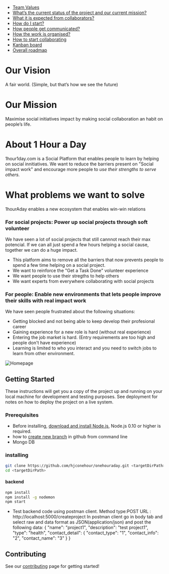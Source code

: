 
* [Team Values](https://github.com/hjconehour/onehouraday/wiki/Team-Values)
* [What’s the current status of the project and our current mission?](https://github.com/hjconehour/onehouraday/wiki/What%E2%80%99s-the-current-status-of-the-project-and-our-current-mission%3F)
* [What it is expected from collaborators?](https://github.com/hjconehour/onehouraday/wiki/What-it-is-expected-from-collaborators%3F)
* [How do I start?](https://github.com/hjconehour/onehouraday/wiki/How-do-I-start%3F)
* [How people get communicated?](https://github.com/hjconehour/onehouraday/wiki/How-people-get-communicated%3F)
* [How the work is organised?](https://github.com/hjconehour/onehouraday/wiki/How-the-work-is-organised%3F)
* [How to start collaborating](https://github.com/hjconehour/onehouraday/wiki/How-to-start-collaborating)
* [Kanban board](https://github.com/hjconehour/onehouraday/projects/1)
* [Overall roadmap](https://github.com/hjconehour/onehouraday/wiki/Overall-roadmap)


# Our Vision
A fair world. (Simple, but that’s how we see the future)

# Our Mission
Maximise social initiatives impact by making social collaboration an habit on people’s life.

# About 1 Hour a Day
1hour1day.com is a Social Platform that enables people to learn by helping on social innitiatives. 
We want to reduce the barriers present on "Social impact work" and encourage more people to *use their strengths to serve others.*

# What problems we want to solve

1hourAday enables a new ecosystem that enables win-win relations

###  For social projects:  Power up social projects through soft volunteer

We have seen a lot of social projects that still cannnot reach their max potencial. 
If we can all just spend a few hours helping a social cause, together we can do a huge impact.

* This platform aims to remove all the barriers that now prevents people to spend a few time helping on a social project.
* We want to reinforce the "Get a Task Done" volunteer experience 
* We want people to use their stregths to help others 
* We want experts from everywhere collaborating with social projects 

###  For people: Enable new environments that lets people improve their skills with real impact work

We have seen people frustrated about the following situations:

* Getting blocked and not being able to keep develop their profesional career
* Gaining experience for a new role is hard  (without real experience) 
* Entering the job market is hard.  (Entry requirements are too high and people don't have experience)
* Learning is limited to who you interact and you need to switch jobs to learn from other environment. 

![Homepage](https://user-images.githubusercontent.com/3884690/35480044-712f6ccc-0406-11e8-85b7-fafaaed22600.png)

## Getting Started

These instructions will get you a copy of the project up and running on your local machine for development and testing purposes. See deployment for notes on how to deploy the project on a live system.

### Prerequisites
* Before installing, [ download and install Node.js](https://nodejs.org/en/), Node.js 0.10 or higher is required.
* how to [create new branch](https://github.com/Kunena/Kunena-Forum/wiki/Create-a-new-branch-with-git-and-manage-branches) in github from command line
* Mongo DB

### installing 

```sh
git clone https://github.com/hjconehour/onehouraday.git <targetDirPath>
cd <targetDirPath>
```
#### backend

```sh
npm install
npm install -g nodemon
npm start
```

* Test backend code using postman client.
Method type:POST
URL : http://localhost:5000/createproject
In postman client go in body tab and select raw and data format as JSON(application/json) and post the following data:
{
	"name": "project1",
	"description": "test project1",
	"type": "health",
	"contact_detail": {
		"contact_type": "1",
		"contact_info": "2",
		"contact_name": "3"
	}
}

## Contributing

See our [contributing](https://github.com/hjconehour/onehouraday/blob/master/CONTRIBUTING.md) page for getting started!
